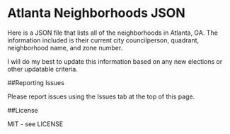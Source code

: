 # Atlanta Neighborhoods JSON

Here is a JSON file that lists all of the neighborhoods in Atlanta, GA. The information included is their current city councilperson, quadrant, neighborhood name, and zone number.

I will do my best to update this information based on any new elections or other updatable criteria.

##Reporting Issues

Please report issues using the Issues tab at the top of this page.

##License

MIT - see LICENSE
